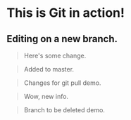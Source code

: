 # This is Git in action!

## Editing on a new branch.

> Here's some change.

> Added to master.

> Changes for git pull demo.

> Wow, new info.

> Branch to be deleted demo.